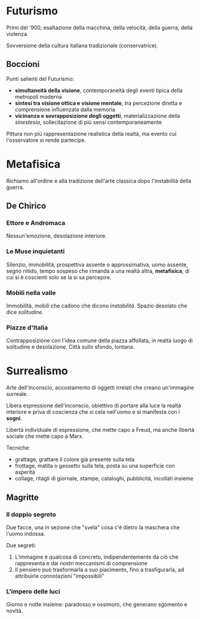 # Futurismo

Primi del '900, esaltazione della macchina, della velocità, della guerra, della violenza.

Sovversione della cultura italiana tradizionale (conservatrice).

## Boccioni

Punti salienti del Futurismo:
* **simultaneità della visione**, contemporaneità degli eventi tipica della metropoli moderna
* **sintesi tra visione ottica e visione mentale**, tra percezione diretta e comprensione influenzata dalla memoria
* **vicinanza e sovrapposizione degli oggetti**, materializzazione della *sinestesia*, sollecitazione di più sensi contemporaneamente

Pittura non più rappresentazione realistica della realtà, ma evento cui l'osservatore si rende partecipe.

# Metafisica

Richiamo all'ordine e alla tradizione dell'arte classica dopo l'instabilità della guerra.

## De Chirico

### Ettore e Andromaca

Nessun'emozione, desolazione interiore.

### Le Muse inquietanti

Silenzio, immobilità, prospettiva assente o approssimativa, uomo assente, segno nitido, tempo sospeso che rimanda a una realtà altra, **metafisica**, di cui si è coscienti solo se la si sa percepire.

### Mobili nella valle

Immobilità, mobili che cadono che dicono *instabilità*. Spazio desolato che dice *solitudine*.

### Piazze d'Italia

Contrapposizione con l'idea comune della piazza affollata, in realtà luogo di solitudine e desolazione. Città sullo sfondo, lontana.

# Surrealismo

Arte dell'inconscio, accostamento di oggetti irrelati che creano un'immagine surreale.

Libera espressione dell'inconscio, obiettivo di portare alla luce la realtà interiore e priva di coscienza che si cela nell'uomo e si manifesta con i **sogni**.

Libertà individuale di espressione, che mette capo a Freud, ma anche libertà sociale che mette capo a Marx.

Tecniche:
* grattage, grattare il colore già presente sulla tela
* frottage, matita o gessetto sulla tela, posta su una superficie con asperità
* collage, ritagli di giornale, stampe, cataloghi, pubblicità, incollati insieme

## Magritte

### Il doppio segreto

Due facce, una in sezione che "svela" cosa c'è dietro la maschera che l'uomo indossa.

Due segreti:
1. L'immagine è qualcosa di concreto, indipendentemente da ciò che rappresenta e dai nostri meccanismi di comprensione
2. Il pensiero può trasformarla a suo piacimento, fino a trasfigurarla, ad attribuirle connotazioni "impossibili"

### L'impero delle luci

Giorno e notte insieme: paradosso e ossimoro, che generano sgomento e novità.

